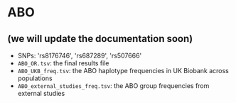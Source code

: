 # ABO

## (we will update the documentation soon)

- SNPs: 'rs8176746', 'rs687289', 'rs507666'    
- `ABO_OR.tsv`: the final results file
- `ABO_UKB_freq.tsv`: the ABO haplotype frequencies in UK Biobank across populations
- `ABO_external_studies_freq.tsv`: the ABO group frequencies from external studies
